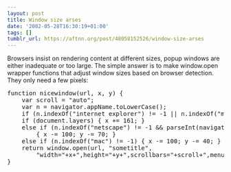 ```yaml
---
layout: post
title: Window size arses
date: '2002-05-28T16:30:19+01:00'
tags: []
tumblr_url: https://aftnn.org/post/48058152526/window-size-arses
---
```

<p>Browsers insist on rendering content at different sizes, popup windows are either inadequate or too large. The simple answer is to make window.open wrapper functions that adjust window sizes based on browser detection. They only need a few pixels:</p>
<pre>
function nicewindow(url, x, y) {
    var scroll = "auto";
    var n = navigator.appName.toLowerCase();
    if (n.indexOf("internet explorer") != -1 || n.indexOf("msie") != -1) scroll = "yes";
    if (document.layers) { x += 161; }
    else if (n.indexOf("netscape") != -1 &amp;&amp; parseInt(navigator.appVersion) &gt; 4)
        { x -= 100; y -= 70; }
    else if (n.indexOf("mac") != -1) { x -= 100; y -= 40; }
    return window.open(url, "sometitle",
        "width="+x+",height="+y+",scrollbars="+scroll+",menubar=no,toolbar=no");
}
</pre>
